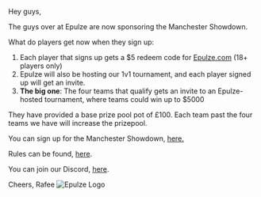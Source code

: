 Hey guys, 

The guys over at Epulze are now sponsoring the Manchester Showdown.

What do players get now when they sign up: 

1. Each player that signs up gets a $5 redeem code for [Epulze.com](https://epulze.com/) (18+ players only)
2. Epulze will also be hosting our 1v1 tournament, and each player signed up will get an invite.
3. **The big one**: The four teams that qualify gets an invite to an Epulze-hosted tournament, where teams could win up to $5000

They have provided a base prize pool pot of £100. Each team past the four teams we have will increase the prizepool.

You can sign up for the Manchester Showdown, [here.](http://bit.ly/TMSSignUp)

Rules can be found, [here](http://bit.ly/TMSRules).

You can join our Discord, [here](https://discord.gg/b45g8HF).

Cheers, 
Rafee
 ![Epulze Logo](https://i.imgur.com/Dzv2Wkh.png)
